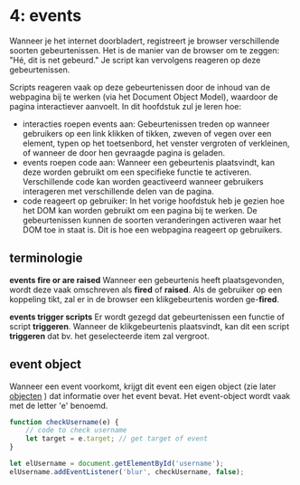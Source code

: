 # 4: events

Wanneer je het internet doorbladert, registreert je browser verschillende soorten gebeurtenissen. Het is de manier van de browser om te zeggen: "Hé, dit is net gebeurd." Je script kan vervolgens reageren op deze gebeurtenissen.

Scripts reageren vaak op deze gebeurtenissen door de inhoud van de webpagina bij te werken (via het Document Object Model), waardoor de pagina interactiever aanvoelt. In dit hoofdstuk zul je leren hoe:

* interacties roepen events aan: Gebeurtenissen treden op wanneer gebruikers op een link klikken of tikken, zweven of vegen over een element, typen op het toetsenbord, het venster vergroten of verkleinen, of wanneer de door hen gevraagde pagina is geladen.
* events roepen code aan: Wanneer een gebeurtenis plaatsvindt, kan deze worden gebruikt om een specifieke functie te activeren. Verschillende code kan worden geactiveerd wanneer gebruikers interageren met verschillende delen van de pagina.
* code reageert op gebruiker: In het vorige hoofdstuk heb je gezien hoe het DOM kan worden gebruikt om een pagina bij te werken. De gebeurtenissen kunnen de soorten veranderingen activeren waar het DOM toe in staat is. Dit is hoe een webpagina reageert op gebruikers.

## terminologie

**events fire or are raised** Wanneer een gebeurtenis heeft plaatsgevonden, wordt deze vaak omschreven als **fired** of **raised**. Als de gebruiker op een koppeling tikt, zal er in de browser een klikgebeurtenis worden ge-**fired**.

**events trigger scripts** Er wordt gezegd dat gebeurtenissen een functie of script **triggeren**. Wanneer de klikgebeurtenis plaatsvindt, kan dit een script **triggeren** dat bv. het geselecteerde item zal vergroot.

## event object

Wanneer een event voorkomt, krijgt dit event een eigen object (zie later [objecten](https://apwt.gitbook.io/webtechnologie/javascript/objecten) ) dat informatie over het event bevat. Het event-object wordt vaak met de letter 'e' benoemd.

```js
function checkUsername(e) {
    // code to check username
    let target = e.target; // get target of event
}

let elUsername = document.getElementById('username');
elUsername.addEventListener('blur', checkUsername, false);
```
